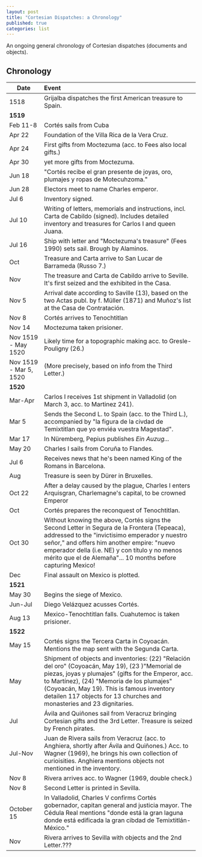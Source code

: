 ```yaml
---
layout: post
title: "Cortesian Dispatches: a Chronology"
published: true
categories: list
---
```


An ongoing general chronology of Cortesian dispatches (documents and objects).

## Chronology

Date | Event
---| :----
1518 | Grijalba dispatches the first American treasure to Spain.
**1519** |
Feb 11-8 | Cortés sails from Cuba
Apr 22 | Foundation of the Villa Rica de la Vera Cruz.
Apr 24 | First gifts from Moctezuma (acc. to Fees also local gifts.)
Apr 30 | yet more gifts from Moctezuma.
Jun 18 | "Cortés recibe el gran presente de joyas, oro, plumajes y ropas de Motecuhzoma."
Jun 28 | Electors meet to name Charles emperor.
Jul 6    | Inventory signed. 
Jul 10 | Writing of letters, memorials and instructions, incl. Carta de Cabildo (signed). Includes detailed inventory and treasures for Carlos I and queen Juana.
Jul 16   | Ship with letter and "Moctezuma's treasure" (Fees 1990) sets sail. Brough by Alaminos.
Oct | Treasure and Carta arrive to San Lucar de Barrameda (Russo 7.)
Nov  | The treasure and Carta de Cabildo arrive to Seville. It's first seized and the exhibited in the Casa.
Nov 5    | Arrival date according to Saville (13), based on the two Actas publ. by f. Müller (1871) and Muñoz's list at the Casa de Contratación.
Nov 8 | Cortés arrives to Tenochtitlan
Nov 14 | Moctezuma taken prisioner.
Nov 1519 - May 1520 | Likely time for a topographic making acc. to Gresle-Pouligny (26.)
Nov 1519 - Mar 5, 1520 | (More precisely, based on info from the Third Letter.) 
**1520** |
Mar-Apr  | Carlos I receives 1st shipment in Valladolid (on March 3, acc. to Martinez 241).
Mar 5 | Sends the Second L. to Spain (acc. to the Third L.), accompanied by "la figura de la civdad de Temixtitlan que yo enviéa vuestra Magestad".
Mar 17   | In Nüremberg, Pepius publishes *Ein Auzug...* 
May 20 | Charles I sails from Coruña to Flandes.
Jul 6 | Receives news that he's been named King of the Romans in Barcelona.
Aug | Treasure is seen by Dürer in Bruxelles.
Oct 22 | After a delay caused by the plague, Charles I enters Arquisgran, Charlemagne's capital, to be crowned Emperor
Oct | Cortés prepares the reconquest of Tenochtitlan.
Oct 30 | Without knowing the above, Cortés signs the Second Letter in Segura de la Frontera (Tepeaca), addressed to the "invictisimo emperador y nuestro señor," and offers him another empire: "nuevo emperador della (i.e. NE) y con título y no menos mérito que el de Alemaña"... 10 months before capturing Mexico!
Dec | Final assault on Mexico is plotted.
**1521** |
May 30 | Begins the siege of Mexico.
Jun-Jul | Diego Velázquez acusses Cortés.
Aug 13 | Mexico-Tenochtitlan falls. Cuahutemoc is taken prisioner. 
**1522** |
May 15 | Cortés signs the Tercera Carta in Coyoacán. Mentions the map sent with the Segunda Carta.
May  | Shipment of objects and inventories: (22) "Relación del oro" (Coyoacán, May 19), (23 )"Memorial de piezas, joyas y plumajes" (gifts for the Emperor, acc. to Martínez), (24) "Memoria de los plumajes" (Coyoacán, May 19). This is famous inventory detailen 117 objects for 13 churches and monasteries and 23 dignitaries. 
Jul | Ávila and Quiñones sail from Veracruz bringing Cortesian gifts and the 3rd Letter. Treasure is seized by French pirates.
Jul-Nov | Juan de Rivera sails from Veracruz (acc. to Anghiera, shortly after Ávila and Quiñones.) Acc. to Wagner (1969), he brings his own collection of curioisities. Anghiera mentions objects not mentioned in the inventory.
Nov 8 | Rivera arrives acc. to Wagner (1969, double check.) 
Nov 8 | Second Letter is printed in Sevilla.
October 15 | In Valladolid, Charles V confirms Cortés gobernador, capitan general and justicia mayor. The Cédula Real mentions "donde está la gran laguna donde está edificada la gran cibdad de Temixtitlán-México."
Nov | Rivera arrives to Sevilla with objects and the 2nd Letter.???

